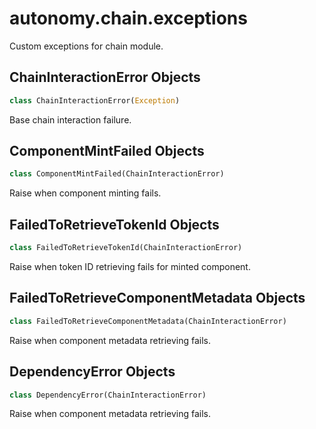 <a id="autonomy.chain.exceptions"></a>

# autonomy.chain.exceptions

Custom exceptions for chain module.

<a id="autonomy.chain.exceptions.ChainInteractionError"></a>

## ChainInteractionError Objects

```python
class ChainInteractionError(Exception)
```

Base chain interaction failure.

<a id="autonomy.chain.exceptions.ComponentMintFailed"></a>

## ComponentMintFailed Objects

```python
class ComponentMintFailed(ChainInteractionError)
```

Raise when component minting fails.

<a id="autonomy.chain.exceptions.FailedToRetrieveTokenId"></a>

## FailedToRetrieveTokenId Objects

```python
class FailedToRetrieveTokenId(ChainInteractionError)
```

Raise when token ID retrieving fails for minted component.

<a id="autonomy.chain.exceptions.FailedToRetrieveComponentMetadata"></a>

## FailedToRetrieveComponentMetadata Objects

```python
class FailedToRetrieveComponentMetadata(ChainInteractionError)
```

Raise when component metadata retrieving fails.

<a id="autonomy.chain.exceptions.DependencyError"></a>

## DependencyError Objects

```python
class DependencyError(ChainInteractionError)
```

Raise when component metadata retrieving fails.

